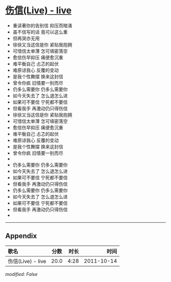 # [伤信(Live) - live](https://music.163.com/song?id=64213)

* 重读著你的告别信 抑压而暗涌
* 虽不信写的话 竟可以这么重
* 但再哭亦无用
* 徐徐又当这信是你 紧贴我抱拥
* 可惜信太单薄 怎可填密落空
* 愈信伤早抑压 痛便愈沉重
* 难平衡自己 忐忑的起伏
* 难原谅我心 反覆的变动
* 是我个性舞摆 换来这封信
* 曾令你疯 旧情要一别而尽
* 仍多么需要你 仍多么需要你
* 如今天失去了 怎么退怎么进
* 如果可不要信 宁死都不要信
* 但看我手 再激动仍只得伤信
* 徐徐又当这信是你 紧贴我抱拥
* 可惜信太单薄 怎可填密落空
* 愈信伤早抑压 痛便愈沉重
* 难平衡自己 忐忑的起伏
* 难原谅我心 反覆的变动
* 是我个性舞摆 换来这封信
* 曾令你疯 旧情要一别而尽
* 
* 仍多么需要你 仍多么需要你
* 如今天失去了 怎么退怎么进
* 如果可不要信 宁死都不要信
* 但看我手 再激动仍只得伤信
* 仍多么需要你 仍多么需要你
* 如今天失去了 怎么退怎么进
* 如果可不要信 宁死都不要信
* 但看我手 再激动仍只得伤信
* 


---

## Appendix

|歌名|分数|时长|时间|
|:---|:---:|---:|---:|
|伤信(Live) - live|20.0|4:28|2011-10-14

*modified: False*
